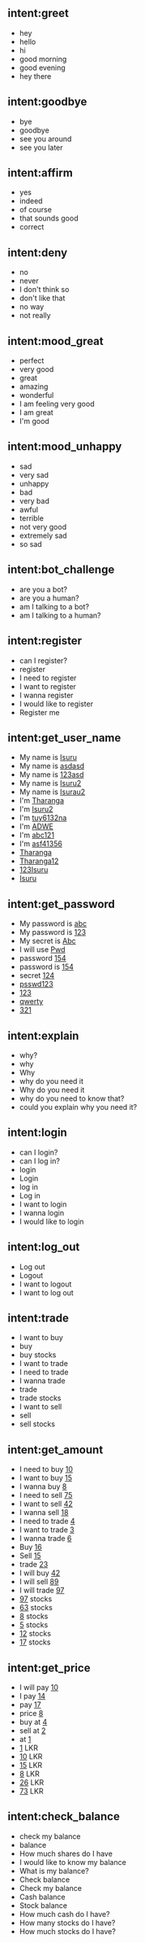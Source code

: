 ## intent:greet
- hey
- hello
- hi
- good morning
- good evening
- hey there

## intent:goodbye
- bye
- goodbye
- see you around
- see you later

## intent:affirm
- yes
- indeed
- of course
- that sounds good
- correct

## intent:deny
- no
- never
- I don't think so
- don't like that
- no way
- not really

## intent:mood_great
- perfect
- very good
- great
- amazing
- wonderful
- I am feeling very good
- I am great
- I'm good

## intent:mood_unhappy
- sad
- very sad
- unhappy
- bad
- very bad
- awful
- terrible
- not very good
- extremely sad
- so sad

## intent:bot_challenge
- are you a bot?
- are you a human?
- am I talking to a bot?
- am I talking to a human?

## intent:register
- can I register?
- register
- I need to register
- I want to register
- I wanna register
- I would like to register
- Register me

## intent:get_user_name
- My name is [Isuru](name)
- My name is [asdasd](name)
- My name is [123asd](name)
- My name is [Isuru2](name)
- My name is [Isurau2](name)
- I'm [Tharanga](name)
- I'm [Isuru2](name)
- I'm [tuy6132na](name)
- I'm [ADWE](name)
- I'm [abc121](name)
- I'm [asf41356](name)
- [Tharanga](name)
- [Tharanga12](name)
- [123Isuru](name)
- [Isuru](name)



## intent:get_password
- My password is [abc](password)
- My password is [123](password)
- My secret is [Abc](password)
- I will use [Pwd](password)
- password [154](password)
- password is [154](password)
- secret [124](password)
- [psswd123](password)
- [123](password)
- [qwerty](password)
- [321](password)

## intent:explain
- why?
- why
- Why
- why do you need it
- Why do you need it
- why do you need to know that?
- could you explain why you need it?

## intent:login
- can I login?
- can I log in?
- login
- Login
- log in
- Log in
- I want to login
- I wanna login
- I would like to login

## intent:log_out
- Log out
- Logout
- I want to logout
- I want to log out

## intent:trade
- I want to buy
- buy
- buy stocks
- I want to trade
- I need to trade
- I wanna trade
- trade
- trade stocks
- I want to sell
- sell
- sell stocks

## intent:get_amount
- I need to buy [10](amount)
- I want to buy [15](amount)
- I wanna buy [8](amount)
- I need to sell [75](amount)
- I want to sell [42](amount)
- I wanna sell [18](amount)
- I need to trade [4](amount)
- I want to trade [3](amount)
- I wanna trade [6](amount)
- Buy [16](amount)
- Sell [15](amount)
- trade [23](amount)
- I will buy [42](amount)
- I will sell [89](amount)
- I will trade [97](amount)
- [97](amount) stocks
- [63](amount) stocks
- [8](amount) stocks
- [5](amount) stocks
- [12](amount) stocks
- [17](amount) stocks

## intent:get_price
- I will pay [10](price)
- I pay [14](price)
- pay [17](price)
- price [8](price)
- buy at [4](price)
- sell at [2](price)
- at [1](price)
- [1](price) LKR
- [10](price) LKR
- [15](price) LKR
- [8](price) LKR
- [26](price) LKR
- [73](price) LKR

## intent:check_balance
- check my balance
- balance
- How much shares do I have
- I would like to know my balance
- What is my balance?
- Check balance
- Check my balance
- Cash balance
- Stock balance
- How much cash do I have?
- How many stocks do I have?
- How much stocks do I have?